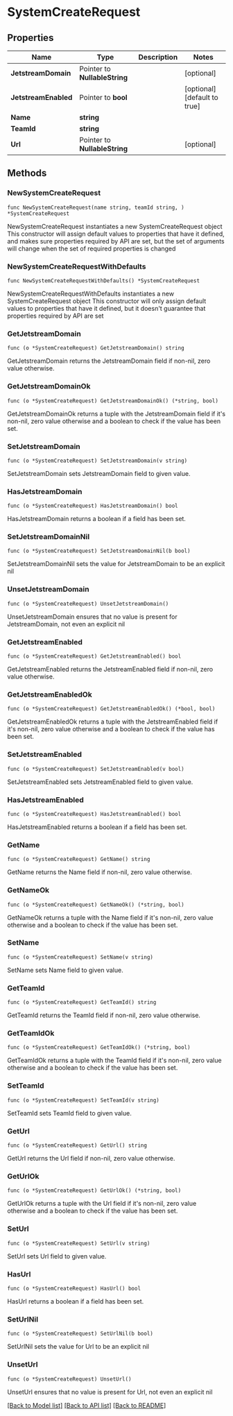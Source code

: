 # SystemCreateRequest

## Properties

Name | Type | Description | Notes
------------ | ------------- | ------------- | -------------
**JetstreamDomain** | Pointer to **NullableString** |  | [optional] 
**JetstreamEnabled** | Pointer to **bool** |  | [optional] [default to true]
**Name** | **string** |  | 
**TeamId** | **string** |  | 
**Url** | Pointer to **NullableString** |  | [optional] 

## Methods

### NewSystemCreateRequest

`func NewSystemCreateRequest(name string, teamId string, ) *SystemCreateRequest`

NewSystemCreateRequest instantiates a new SystemCreateRequest object
This constructor will assign default values to properties that have it defined,
and makes sure properties required by API are set, but the set of arguments
will change when the set of required properties is changed

### NewSystemCreateRequestWithDefaults

`func NewSystemCreateRequestWithDefaults() *SystemCreateRequest`

NewSystemCreateRequestWithDefaults instantiates a new SystemCreateRequest object
This constructor will only assign default values to properties that have it defined,
but it doesn't guarantee that properties required by API are set

### GetJetstreamDomain

`func (o *SystemCreateRequest) GetJetstreamDomain() string`

GetJetstreamDomain returns the JetstreamDomain field if non-nil, zero value otherwise.

### GetJetstreamDomainOk

`func (o *SystemCreateRequest) GetJetstreamDomainOk() (*string, bool)`

GetJetstreamDomainOk returns a tuple with the JetstreamDomain field if it's non-nil, zero value otherwise
and a boolean to check if the value has been set.

### SetJetstreamDomain

`func (o *SystemCreateRequest) SetJetstreamDomain(v string)`

SetJetstreamDomain sets JetstreamDomain field to given value.

### HasJetstreamDomain

`func (o *SystemCreateRequest) HasJetstreamDomain() bool`

HasJetstreamDomain returns a boolean if a field has been set.

### SetJetstreamDomainNil

`func (o *SystemCreateRequest) SetJetstreamDomainNil(b bool)`

 SetJetstreamDomainNil sets the value for JetstreamDomain to be an explicit nil

### UnsetJetstreamDomain
`func (o *SystemCreateRequest) UnsetJetstreamDomain()`

UnsetJetstreamDomain ensures that no value is present for JetstreamDomain, not even an explicit nil
### GetJetstreamEnabled

`func (o *SystemCreateRequest) GetJetstreamEnabled() bool`

GetJetstreamEnabled returns the JetstreamEnabled field if non-nil, zero value otherwise.

### GetJetstreamEnabledOk

`func (o *SystemCreateRequest) GetJetstreamEnabledOk() (*bool, bool)`

GetJetstreamEnabledOk returns a tuple with the JetstreamEnabled field if it's non-nil, zero value otherwise
and a boolean to check if the value has been set.

### SetJetstreamEnabled

`func (o *SystemCreateRequest) SetJetstreamEnabled(v bool)`

SetJetstreamEnabled sets JetstreamEnabled field to given value.

### HasJetstreamEnabled

`func (o *SystemCreateRequest) HasJetstreamEnabled() bool`

HasJetstreamEnabled returns a boolean if a field has been set.

### GetName

`func (o *SystemCreateRequest) GetName() string`

GetName returns the Name field if non-nil, zero value otherwise.

### GetNameOk

`func (o *SystemCreateRequest) GetNameOk() (*string, bool)`

GetNameOk returns a tuple with the Name field if it's non-nil, zero value otherwise
and a boolean to check if the value has been set.

### SetName

`func (o *SystemCreateRequest) SetName(v string)`

SetName sets Name field to given value.


### GetTeamId

`func (o *SystemCreateRequest) GetTeamId() string`

GetTeamId returns the TeamId field if non-nil, zero value otherwise.

### GetTeamIdOk

`func (o *SystemCreateRequest) GetTeamIdOk() (*string, bool)`

GetTeamIdOk returns a tuple with the TeamId field if it's non-nil, zero value otherwise
and a boolean to check if the value has been set.

### SetTeamId

`func (o *SystemCreateRequest) SetTeamId(v string)`

SetTeamId sets TeamId field to given value.


### GetUrl

`func (o *SystemCreateRequest) GetUrl() string`

GetUrl returns the Url field if non-nil, zero value otherwise.

### GetUrlOk

`func (o *SystemCreateRequest) GetUrlOk() (*string, bool)`

GetUrlOk returns a tuple with the Url field if it's non-nil, zero value otherwise
and a boolean to check if the value has been set.

### SetUrl

`func (o *SystemCreateRequest) SetUrl(v string)`

SetUrl sets Url field to given value.

### HasUrl

`func (o *SystemCreateRequest) HasUrl() bool`

HasUrl returns a boolean if a field has been set.

### SetUrlNil

`func (o *SystemCreateRequest) SetUrlNil(b bool)`

 SetUrlNil sets the value for Url to be an explicit nil

### UnsetUrl
`func (o *SystemCreateRequest) UnsetUrl()`

UnsetUrl ensures that no value is present for Url, not even an explicit nil

[[Back to Model list]](../README.md#documentation-for-models) [[Back to API list]](../README.md#documentation-for-api-endpoints) [[Back to README]](../README.md)


